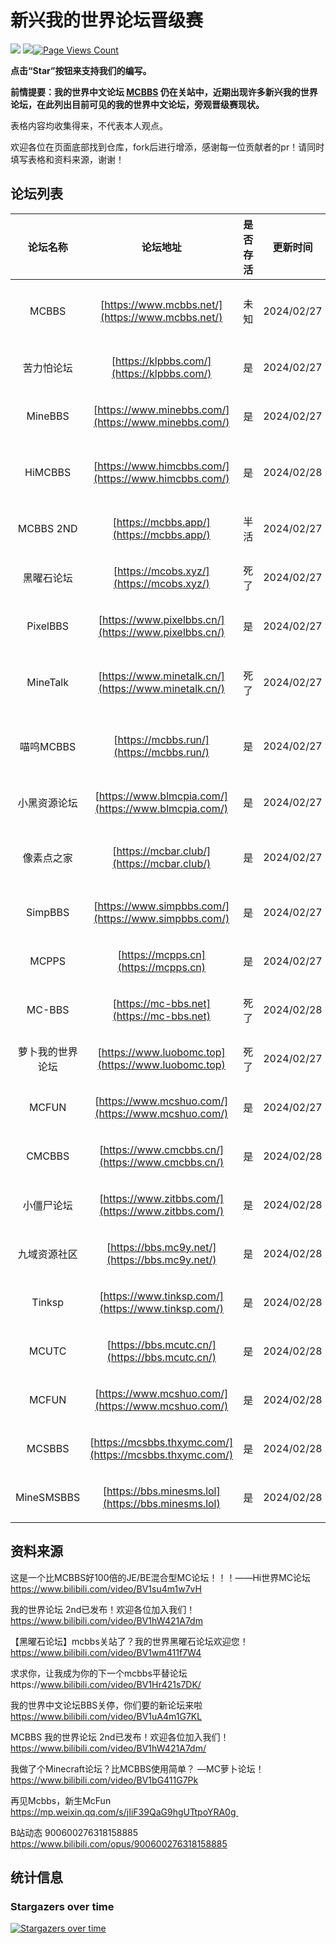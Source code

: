 # 新兴我的世界论坛晋级赛
![](https://img.shields.io/badge/license-CC--BY--SA--4.0-green) ![](https://img.shields.io/github/stars/LYOfficial/BBSPK)[![Page Views Count](https://badges.toozhao.com/badges/01HQQVTKDKVBPNJRYX9B8VEF3E/green.svg)](https://badges.toozhao.com/stats/01HQQVTKDKVBPNJRYX9B8VEF3E "Get your own page views count badge on badges.toozhao.com")

**点击“Star”按钮来支持我们的编写。**

**前情提要：我的世界中文论坛 [MCBBS](https://www.mcbbs.net/) 仍在关站中，近期出现许多新兴我的世界论坛，在此列出目前可见的我的世界中文论坛，旁观晋级赛现状。**

表格内容均收集得来，不代表本人观点。

欢迎各位在页面底部找到仓库，fork后进行增添，感谢每一位贡献者的pr！请同时填写表格和资料来源，谢谢！

## 论坛列表

| 论坛名称 | 论坛地址 | 是否存活 | 更新时间 | 备注 |
|:----------: | :----------: | :-----------:  | :-----------:  |------------ |
|MCBBS|[https://www.mcbbs.net/](https://www.mcbbs.net/)|未知|2024/02/27|直属B站的我的世界中文论坛|
| 苦力怕论坛 | [https://klpbbs.com/](https://klpbbs.com/) | 是 | 2024/02/27 | 主营基岩版的苦力怕论坛 |
| MineBBS | [https://www.minebbs.com/](https://www.minebbs.com/) | 是 | 2024/02/27 | 私人论坛，主营基岩版 |
| HiMCBBS | [https://www.himcbbs.com/](https://www.himcbbs.com/) | 是 | 2024/02/28 | 私人论坛，多分区，后期考虑备案 |
| MCBBS 2ND | [https://mcbbs.app/](https://mcbbs.app/) | 半活 | 2024/02/27 | 私人论坛，加载很慢 |
| 黑曜石论坛 | [https://mcobs.xyz/](https://mcobs.xyz/) | 死了 | 2024/02/27 | 私人论坛，无法加载 |
| PixelBBS | [https://www.pixelbbs.cn/](https://www.pixelbbs.cn/) | 是 | 2024/02/27 | 私人论坛，收费服务 |
| MineTalk | [https://www.minetalk.cn/](https://www.minetalk.cn/) | 死了 | 2024/02/27 | 私人论坛，五百元卖数据库 |
| 喵呜MCBBS |    [https://mcbbs.run/](https://mcbbs.run/)    | 是 | 2024/02/27 | 画了个圈的论坛，未公安网备 |
| 小黑资源论坛 | [https://www.blmcpia.com/](https://www.blmcpia.com/) | 是 | 2024/02/27 | 私人论坛，未备案 |
| 像素点之家 | [https://mcbar.club/](https://mcbar.club/) | 是 | 2024/02/27 | 百度minecraft吧的替代品 |
| SimpBBS | [https://www.simpbbs.com/](https://www.simpbbs.com/) | 是 | 2024/02/27 | 私人论坛，未备案 |
| MCPPS | [https://mcpps.cn](https://mcpps.cn) | 是 | 2024/02/27 | 私人论坛，已备案 |
| MC-BBS | [https://mc-bbs.net](https://mc-bbs.net) | 死了 | 2024/02/28 | 私人论坛，情况不明 |
| 萝卜我的世界论坛 | [https://www.luobomc.top](https://www.luobomc.top) | 死了 | 2024/02/27 | 私人论坛，无法加载 |
| MCFUN | [https://www.mcshuo.com/](https://www.mcshuo.com/) | 是 | 2024/02/27 | 企业备案，未公安网备 |
| CMCBBS | [https://www.cmcbbs.cn/](https://www.cmcbbs.cn/) | 是 | 2024/02/28 | 私人论坛，未备案 |
| 小僵尸论坛 | [https://www.zitbbs.com/](https://www.zitbbs.com/) | 是 | 2024/02/28 | 私人论坛，未备案 |
| 九域资源社区 | [https://bbs.mc9y.net/](https://bbs.mc9y.net/) | 是 | 2024/02/28 | 私人论坛，已备案 |
| Tinksp | [https://www.tinksp.com/](https://www.tinksp.com/) | 是 | 2024/02/28 | 私人论坛，未备案 |
| MCUTC | [https://bbs.mcutc.cn/](https://bbs.mcutc.cn/) | 是 | 2024/02/28 | 私人论坛，已备案 |
| MCFUN | [https://www.mcshuo.com/](https://www.mcshuo.com/) | 是 | 2024/02/28 | 私人论坛，未备案 |
| MCSBBS | [https://mcsbbs.thxymc.com/](https://mcsbbs.thxymc.com/) | 是 | 2024/02/28 | 私人论坛，已备案 |
| MineSMSBBS | [https://bbs.minesms.lol](https://bbs.minesms.lol) | 是 | 2024/02/28 | 私人论坛，未备案 |

## 资料来源

这是一个比MCBBS好100倍的JE/BE混合型MC论坛！！！——Hi世界MC论坛 https://www.bilibili.com/video/BV1su4m1w7vH

我的世界论坛 2nd已发布！欢迎各位加入我们！https://www.bilibili.com/video/BV1hW421A7dm

【黑曜石论坛】mcbbs关站了？我的世界黑曜石论坛欢迎您！https://www.bilibili.com/video/BV1wm411f7W4

求求你，让我成为你的下一个mcbbs平替论坛https://www.bilibili.com/video/BV1Hr421s7DK/

我的世界中文论坛BBS关停，你们要的新论坛来啦 https://www.bilibili.com/video/BV1uA4m1G7KL

MCBBS 我的世界论坛 2nd已发布！欢迎各位加入我们！https://www.bilibili.com/video/BV1hW421A7dm/


我做了个Minecraft论坛？比MCBBS使用简单？ —MC萝卜论坛！https://www.bilibili.com/video/BV1bG411G7Pk

再见Mcbbs，新生McFun https://mp.weixin.qq.com/s/jIiF39QaG9hgUTtpoYRA0g 

B站动态 900600276318158885 https://www.bilibili.com/opus/900600276318158885



## 统计信息

### Stargazers over time
[![Stargazers over time](https://starchart.cc/LYOfficial/BBSPK.svg)](https://starchart.cc/LYOfficial/MinecraftPlayGuide)
